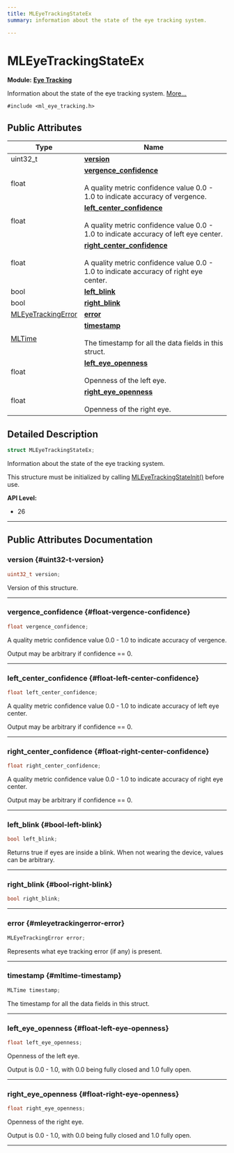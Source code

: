 ```yaml
---
title: MLEyeTrackingStateEx
summary: information about the state of the eye tracking system. 

---
```


# MLEyeTrackingStateEx

**Module:** **[Eye Tracking](/versioned_docs/version-14-Jun-2023/api-ref/api/Modules/group___eye_tracking/group___eye_tracking.md)**



Information about the state of the eye tracking system.  [More...](#detailed-description)


`#include <ml_eye_tracking.h>`

## Public Attributes

| Type           | Name           |
| -------------- | -------------- |
| uint32_t | **[version](/versioned_docs/version-14-Jun-2023/api-ref/api/Modules/group___eye_tracking/struct_m_l_eye_tracking_state_ex.md#uint32-t-version)**  |
| float | **[vergence_confidence](/versioned_docs/version-14-Jun-2023/api-ref/api/Modules/group___eye_tracking/struct_m_l_eye_tracking_state_ex.md#float-vergence-confidence)** <br></br>A quality metric confidence value 0.0 - 1.0 to indicate accuracy of vergence.  |
| float | **[left_center_confidence](/versioned_docs/version-14-Jun-2023/api-ref/api/Modules/group___eye_tracking/struct_m_l_eye_tracking_state_ex.md#float-left-center-confidence)** <br></br>A quality metric confidence value 0.0 - 1.0 to indicate accuracy of left eye center.  |
| float | **[right_center_confidence](/versioned_docs/version-14-Jun-2023/api-ref/api/Modules/group___eye_tracking/struct_m_l_eye_tracking_state_ex.md#float-right-center-confidence)** <br></br>A quality metric confidence value 0.0 - 1.0 to indicate accuracy of right eye center.  |
| bool | **[left_blink](/versioned_docs/version-14-Jun-2023/api-ref/api/Modules/group___eye_tracking/struct_m_l_eye_tracking_state_ex.md#bool-left-blink)**  |
| bool | **[right_blink](/versioned_docs/version-14-Jun-2023/api-ref/api/Modules/group___eye_tracking/struct_m_l_eye_tracking_state_ex.md#bool-right-blink)**  |
| [MLEyeTrackingError](/versioned_docs/version-14-Jun-2023/api-ref/api/Modules/group___eye_tracking/group___eye_tracking.md#enums-mleyetrackingerror) | **[error](/versioned_docs/version-14-Jun-2023/api-ref/api/Modules/group___eye_tracking/struct_m_l_eye_tracking_state_ex.md#mleyetrackingerror-error)**  |
| [MLTime](/versioned_docs/version-14-Jun-2023/api-ref/api/Modules/group___common/group___common.md#int64-t-mltime) | **[timestamp](/versioned_docs/version-14-Jun-2023/api-ref/api/Modules/group___eye_tracking/struct_m_l_eye_tracking_state_ex.md#mltime-timestamp)** <br></br>The timestamp for all the data fields in this struct.  |
| float | **[left_eye_openness](/versioned_docs/version-14-Jun-2023/api-ref/api/Modules/group___eye_tracking/struct_m_l_eye_tracking_state_ex.md#float-left-eye-openness)** <br></br>Openness of the left eye.  |
| float | **[right_eye_openness](/versioned_docs/version-14-Jun-2023/api-ref/api/Modules/group___eye_tracking/struct_m_l_eye_tracking_state_ex.md#float-right-eye-openness)** <br></br>Openness of the right eye.  |

## Detailed Description

```cpp
struct MLEyeTrackingStateEx;
```

Information about the state of the eye tracking system. 

This structure must be initialized by calling [MLEyeTrackingStateInit()](/versioned_docs/version-14-Jun-2023/api-ref/api/Modules/group___eye_tracking/group___eye_tracking.md#void-mleyetrackingstateinit) before use.




**API Level:**
  * 26




-----------
## Public Attributes Documentation

### version {#uint32-t-version}

```cpp
uint32_t version;
```


Version of this structure. 





-----------

### vergence_confidence {#float-vergence-confidence}

```cpp
float vergence_confidence;
```

A quality metric confidence value 0.0 - 1.0 to indicate accuracy of vergence. 

Output may be arbitrary if confidence == 0. 





-----------

### left_center_confidence {#float-left-center-confidence}

```cpp
float left_center_confidence;
```

A quality metric confidence value 0.0 - 1.0 to indicate accuracy of left eye center. 

Output may be arbitrary if confidence == 0. 





-----------

### right_center_confidence {#float-right-center-confidence}

```cpp
float right_center_confidence;
```

A quality metric confidence value 0.0 - 1.0 to indicate accuracy of right eye center. 

Output may be arbitrary if confidence == 0. 





-----------

### left_blink {#bool-left-blink}

```cpp
bool left_blink;
```


Returns true if eyes are inside a blink. When not wearing the device, values can be arbitrary. 





-----------

### right_blink {#bool-right-blink}

```cpp
bool right_blink;
```






-----------

### error {#mleyetrackingerror-error}

```cpp
MLEyeTrackingError error;
```


Represents what eye tracking error (if any) is present. 





-----------

### timestamp {#mltime-timestamp}

```cpp
MLTime timestamp;
```

The timestamp for all the data fields in this struct. 





-----------

### left_eye_openness {#float-left-eye-openness}

```cpp
float left_eye_openness;
```

Openness of the left eye. 

Output is 0.0 - 1.0, with 0.0 being fully closed and 1.0 fully open. 





-----------

### right_eye_openness {#float-right-eye-openness}

```cpp
float right_eye_openness;
```

Openness of the right eye. 

Output is 0.0 - 1.0, with 0.0 being fully closed and 1.0 fully open. 





-----------

